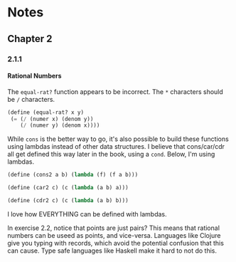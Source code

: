 # Notes
## Chapter 2
### 2.1.1
#### Rational Numbers
The `equal-rat?` function appears to be incorrect. The `*` characters should be `/` characters.

```scheme
(define (equal-rat? x y)
 (= (/ (numer x) (denom y))
    (/ (numer y) (denom x))))
```

While `cons` is the better way to go, it's also possible to build these functions using lambdas instead of other data structures. I believe that cons/car/cdr all get defined this way later in the book, using a `cond`. Below, I'm using lambdas.

```scheme
(define (cons2 a b) (lambda (f) (f a b)))

(define (car2 c) (c (lambda (a b) a)))

(define (cdr2 c) (c (lambda (a b) b)))
```

I love how EVERYTHING can be defined with lambdas.

In exercise 2.2, notice that points are just pairs? This means that rational numbers can be useed as points, and vice-versa. Languages like Clojure give you typing with records, which avoid the potential confusion that this can cause. Type safe languages like Haskell make it hard to not do this.



